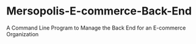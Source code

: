 # Mersopolis-E-commerce-Back-End
A Command Line Program to Manage the Back End for an E-commerce Organization
